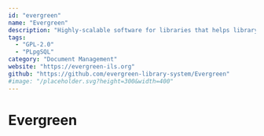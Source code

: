 ```yaml
---
id: "evergreen"
name: "Evergreen"
description: "Highly-scalable software for libraries that helps library patrons find library materials, and helps libraries manage, catalog, and circulate those materials."
tags:
  - "GPL-2.0"
  - "PLpgSQL"
category: "Document Management"
website: "https://evergreen-ils.org"
github: "https://github.com/evergreen-library-system/Evergreen"
#image: "/placeholder.svg?height=300&width=400"
---
```


# Evergreen
